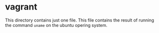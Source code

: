 # vagrant

This directory contains just one file.
This file contains the result of running the command ``uname`` on the ubuntu opering system.
